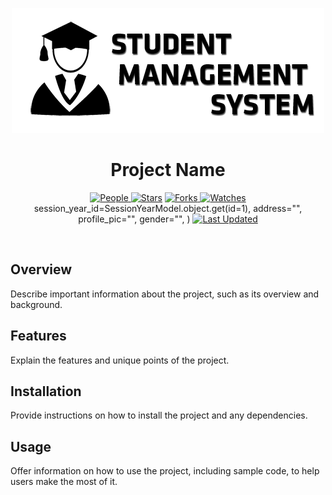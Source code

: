 <p align="center">
  <img src="./assets/logo.png" alt="Logo">
</p>

<h1 align="center">Project Name</h1>

<p align="center">

<a href="https://github.com/S4NKALP/Student-Management-System-In-Django//graphs/contributors">
<img alt="People" src="https://img.shields.io/github/contributors/S4NKALP/Student-Management-System-In-Django/?style=flat&color=ffaaf2&label=People"> </a>

<a href="https://github.com/S4NKALP/Student-Management-System-In-Django/stargazers">
<img alt="Stars" src="https://img.shields.io/github/stars/S4NKALP/Student-Management-System-In-Django/?style=flat&color=98c379&label=Stars"></a>

<a href="https://github.com/S4NKALP/Student-Management-System-In-Django//network/members">
<img alt="Forks" src="https://img.shields.io/github/forks/S4NKALP/Student-Management-System-In-Django/?style=flat&color=66a8e0&label=Forks"> </a>

<a href="https://github.com/S4NKALP/Student-Management-System-In-Django//watchers">
<img alt="Watches" src="https://img.shields.io/github/watchers/S4NKALP/Student-Management-System-In-Django/?style=flat&color=f5d08b&label=Watches"> </a>
   session_year_id=SessionYearModel.object.get(id=1),
                address="",
                profile_pic="",
                gender="",
            )
<a href="https://github.com/S4NKALP/Student-Management-System-In-Django//pulse">
<img alt="Last Updated" src="https://img.shields.io/github/last-commit/S4NKALP/Student-Management-System-In-Django/?style=flat&color=e06c75&label="> </a>
</p>

<br>

## Overview

Describe important information about the project, such as its overview and background.

## Features

Explain the features and unique points of the project.

## Installation

Provide instructions on how to install the project and any dependencies.

## Usage

Offer information on how to use the project, including sample code, to help users make the most of it.
